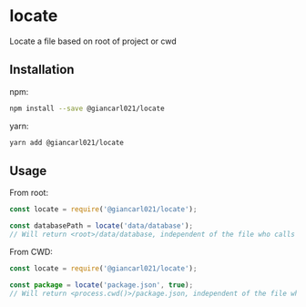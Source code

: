 # locate
Locate a file based on root of project or cwd

## Installation

npm:
```bash
npm install --save @giancarl021/locate
```

yarn:
```bash
yarn add @giancarl021/locate
```

## Usage

From root:
```js
const locate = require('@giancarl021/locate');

const databasePath = locate('data/database');
// Will return <root>/data/database, independent of the file who calls it
```

From CWD:
```js
const locate = require('@giancarl021/locate');

const package = locate('package.json', true);
// Will return <process.cwd()>/package.json, independent of the file who calls it
```